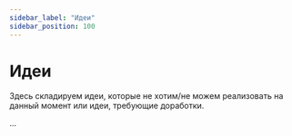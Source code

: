 ```yaml
---
sidebar_label: "Идеи"
sidebar_position: 100
---
```


# Идеи

Здесь складируем идеи, которые не хотим/не можем реализовать на данный момент или идеи, требующие доработки.

...
